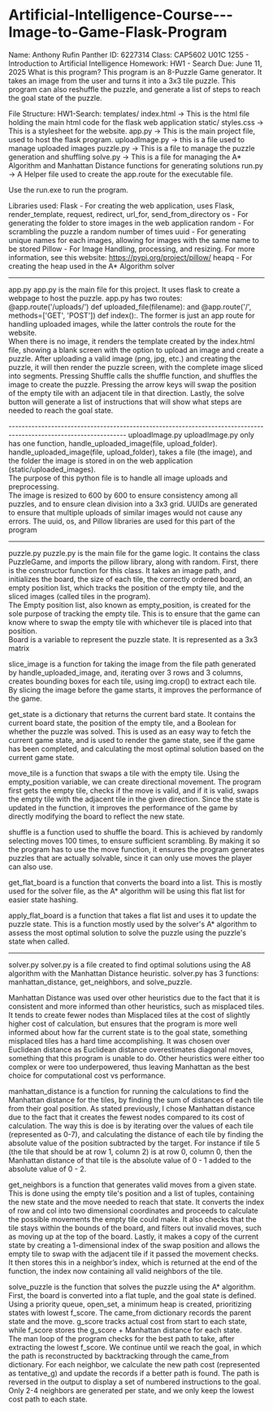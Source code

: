 # Artificial-Intelligence-Course---Image-to-Game-Flask-Program

Name:  	 	 	      Anthony Rufin 
Panther ID:  	 	 	6227314 
Class:  	 	 	    CAP5602 U01C 1255 - Introduction to Artificial Intelligence 
Homework:   	 	  HW1 - Search 
Due:   	 	 	      June 11, 2025 
What is this program? 	This program is an 8-Puzzle Game generator. It takes an image from the user and turns it into a 3x3 tile puzzle. This program can also reshuffle the puzzle, and generate a list of steps to reach the goal state of the puzzle. 
 
File Structure: 
HW1-Search: 
 	templates/ 
  index.html -> This is the html file holding the main html code for the flask web application 
 	static/  	 	styles.css -> This is a stylesheet for the website.  	app.py -> This is the main project file, used to host the flask program.  	uploadImage.py -> this is a file used to manage uploaded images  	puzzle.py -> This is a file to manage the puzzle generation and shuffling  	solve.py -> This is a file for managing the A* Algorithm and Manhattan Distance functions for generating solutions  	run.py -> A Helper file used to create the app.route for the executable file. 
 
Use the run.exe to run the program. 
 
Libraries used: 
Flask - For creating the web application, uses Flask, render_template, request, redirect, url_for, send_from_directory os - For generating the folder to store images in the web application random - For scrambling the puzzle a random number of times uuid - For generating unique names for each images, allowing for images with the same name to be stored 
Pillow - For Image Handling, processing, and resizing. For more information, see this website: https://pypi.org/project/pillow/ heapq - For creating the heap used in the A* Algorithm solver 
 
------------------------------------------------------------------------------------------------------------------ 
 
app.py app.py is the main file for this project. It uses flask to create a webpage to host the puzzle. app.py has two routes: @app.route('/uploads/<filename>') def uploaded_file(filename): and @app.route('/', methods=['GET', 'POST']) def index():. The former is just an app route for handling uploaded images, while the latter controls the route for the website.  
When there is no image, it renders the template created by the index.html file, showing a blank screen with the option to upload an image and create a puzzle. After uploading a valid image (png, jpg, etc.) and creating the puzzle, it will then render the puzzle screen, with the complete image sliced into segments. Pressing Shuffle calls the shuffle function, and shuffles the image to create the puzzle. Pressing the arrow keys will swap the position of the empty tile with an adjacent tile in that direction. Lastly, the solve button will generate a list of instructions that will show what steps are needed to reach the goal state. 
 
------------------------------------------------------------------------------------------------------------------ uploadImage.py uploadImage.py only has one function, handle_uploaded_image(file, upload_folder). handle_uploaded_image(file, upload_folder), takes a file (the image), and the folder the image is stored in on the web application (static/uploaded_images).  
The purpose of this python file is to handle all image uploads and preprocessing.  
The image is resized to 600 by 600 to ensure consistency among all puzzles, and to ensure clean division into a 3x3 grid. UUIDs are generated to ensure that multiple uploads of similar images would not cause any errors. The uuid, os, and Pillow libraries are used for this part of the program 
 
------------------------------------------------------------------------------------------------------------------ 
 
puzzle.py puzzle.py is the main file for the game logic. It contains the class PuzzleGame, and imports the pillow library, along with random. 
First, there is the constructor function for this class. It takes an image path, and initializes the board, the size of each tile, the correctly ordered board, an empty position list, which tracks the position of the empty tile, and the sliced images (called tiles in the program).  
The Empty position list, also known as empty_position, is created for the sole purpose of tracking the empty tile. This is to ensure that the game can know where to swap the empty tile with whichever tile is placed into that position.  
Board is a variable to represent the puzzle state. It is represented as a 3x3 matrix 
 
slice_image is a function for taking the image from the file path generated by handle_uploaded_image, and, iterating over 3 rows and 3 columns, creates bounding boxes for each tile, using img.crop() to extract each tile. By slicing the image before the game starts, it improves the performance of the game. 
 
get_state is a dictionary that returns the current bard state. It contains the current board state, the position of the empty tile, and a Boolean for whether the puzzle was solved. This is used as an easy way to fetch the current game state, and is used to render the game state, see if the game has been completed, and calculating the most optimal solution based on the current game state. 
 
move_tile is a function that swaps a tile with the empty tile. Using the empty_position variable, we can create directional movement. The program first gets the empty tile, checks if the move is valid, and if it is valid, swaps the empty tile with the adjacent tile in the given direction. Since the state is updated in the function, it improves the performance of the game by directly modifying the board to reflect the new state. 
 
shuffle is a function used to shuffle the board. This is achieved by randomly selecting moves 100 times, to ensure sufficient scrambling. By making it so the program has to use the move function, it ensures the program generates puzzles that are actually solvable, since it can only use moves the player can also use. 
 
get_flat_board is a function that converts the board into a list. This is mostly used for the solver file, as the A* algorithm will be using this flat list for easier state hashing. 
 
apply_flat_board is a function that takes a flat list and uses it to update the puzzle state. This is a function mostly used by the solver's A* algorithm to assess the most optimal solution to solve the puzzle using the puzzle's state when called. 
 
------------------------------------------------------------------------------------------------------------------ 
 
solver.py 
solver.py is a file created to find optimal solutions using the A8 algorithm with the Manhattan Distance heuristic. solver.py has 3 functions: manhattan_distance, get_neighbors, and solve_puzzle. 
 
Manhattan Distance was used over other heuristics due to the fact that it is consistent and more informed than other heuristics, such as misplaced tiles. It tends to create fewer nodes than Misplaced tiles at the cost of slightly higher cost of calculation, but ensures that the program is more well informed about how far the current state is to the goal state, something misplaced tiles has a hard time accomplishing. It was chosen over Euclidean distance as Euclidean distance overestimates diagonal moves, something that this program is unable to do. Other heuristics were either too complex or were too underpowered, thus leaving Manhattan as the best choice for computational cost vs performance. 
 
manhattan_distance is a function for running the calculations to find the Manhattan distance for the tiles, by finding the sum of distances of each tile from their goal position. As stated previously, I chose Manhattan distance due to the fact that it creates the fewest nodes compared to its cost of calculation. The way this is doe is by iterating over the values of each tile (represented as 0-7), and calculating the distance of each tile by finding the absolute value of the position subtracted by the target. For instance if tile 5 (the tile that should be at row 1, column 2) is at row 0, column 0, then the Manhattan distance of that tile is the absolute value of 0 - 1 added to the absolute value of 0 - 2.  
 
get_neighbors is a function that generates valid moves from a given state. This is done using the empty tile's position and a list of tuples, containing the new state and the move needed to reach that state. It converts the index of row and col into two dimensional coordinates and proceeds to calculate the possible movements the empty tile could make. It also checks that the tile stays within the bounds of the board, and filters out invalid moves, such as moving up at the top of the board. Lastly, it makes a copy of the current state by creating a 1-dimensional index of the swap position and allows the empty tile to swap with the adjacent tile if it passed the movement checks. It then stores this in a neighbor’s index, which is returned at the end of the function, the index now containing all valid neighbors of the tile.  
 
solve_puzzle is the function that solves the puzzle using the A* algorithm. First, the board is converted into a flat tuple, and the goal state is defined. Using a priority queue, open_set, a minimum heap is created, prioritizing states with lowest f_score. The came_from dictionary records the parent state and the move. g_score tracks actual cost from start to each state, while f_score stores the g_score + Manhattan distance for each state.  
The man loop of the program checks for the best path to take, after extracting the lowest f_score. We continue until we reach the goal, in which the path is reconstructed by backtracking through the came_from dictionary. For each neighbor, we calculate the new path cost (represented as tentative_g) and update the records if a better path is found. The path is reversed in the output to display a set of numbered instructions to the goal. Only 2-4 neighbors are generated per state, and we only keep the lowest cost path to each state. 
